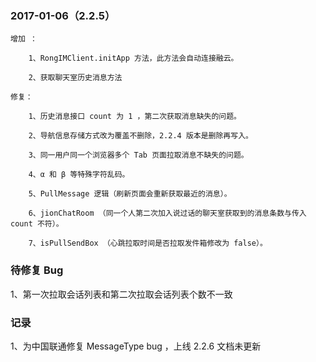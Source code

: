 ### 2017-01-06（2.2.5）

    增加 ：

        1、RongIMClient.initApp 方法，此方法会自动连接融云。

        2、获取聊天室历史消息方法

    修复：

        1、历史消息接口 count 为 1 ，第二次获取消息缺失的问题。

        2、导航信息存储方式改为覆盖不删除，2.2.4 版本是删除再写入。

        3、同一用户同一个浏览器多个 Tab 页面拉取消息不缺失的问题。

        4、α 和 β 等特殊字符乱码。
        
        5、PullMessage 逻辑（刷新页面会重新获取最近的消息）。
        
        6、jionChatRoom （同一个人第二次加入说过话的聊天室获取到的消息条数与传入 count 不符）。
        
        7、isPullSendBox （心跳拉取时间是否拉取发件箱修改为 false）。




### 待修复 Bug

1、第一次拉取会话列表和第二次拉取会话列表个数不一致


### 记录

1、为中国联通修复 MessageType bug ，上线 2.2.6 文档未更新
